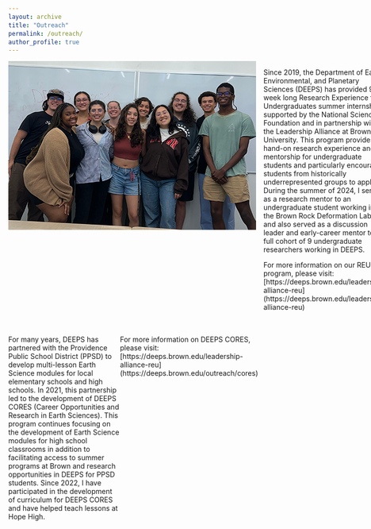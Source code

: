 ```yaml
---
layout: archive
title: "Outreach"
permalink: /outreach/
author_profile: true
---
```


<div style="display: flex; align-items: flex-start; margin-bottom: 20px;">
    <img src='/images/REU_2024_cohort_best.png' style="margin-right: 15px; width: 500px;">
    <div>
        <p>Since 2019, the Department of Earth, Environmental, and Planetary Sciences (DEEPS) has provided 9-week long Research Experience for Undergraduates summer internships supported by the National Science Foundation and in partnership with the Leadership Alliance at Brown University. This program provides hand-on research experience and mentorship for undergraduate students and particularly encourages students from historically underrepresented groups to apply. During the summer of 2024, I served as a research mentor to an undergraduate student working in the Brown Rock Deformation Lab, and also served as a discussion leader and early-career mentor to the full cohort of 9 undergraduate researchers working in DEEPS.</p>
        <p>For more information on our REU program, please visit: [https://deeps.brown.edu/leadership-alliance-reu](https://deeps.brown.edu/leadership-alliance-reu)</p>
    </div>
</div>

<div style="display: flex; align-items: flex-start; margin-bottom: 20px;">
        <p>For many years, DEEPS has partnered with the Providence Public School District (PPSD) to develop multi-lesson Earth Science modules for local elementary schools and high schools. In 2021, this partnership led to the development of DEEPS CORES (Career Opportunities and Research in Earth Sciences). This program continues focusing on the development of Earth Science modules for high school classrooms in addition to facilitating access to summer programs at Brown and research opportunities in DEEPS for PPSD students. Since 2022, I have participated in the development of curriculum for DEEPS CORES and have helped teach lessons at Hope High.</p>
        <p>For more information on DEEPS CORES, please visit: [https://deeps.brown.edu/leadership-alliance-reu](https://deeps.brown.edu/outreach/cores)</p>
</div>

